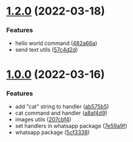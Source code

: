 # [1.2.0](https://github.com-un-versed/un-versed/whatsapp-cats/compare/v1.0.0...v) (2022-03-18)


### Features

* hello world command ([482a66a](https://github.com-un-versed/un-versed/whatsapp-cats/commit/482a66a59a8998ca3b2d3be55855727e65ed8feb))
* send text utils ([57c4d2d](https://github.com-un-versed/un-versed/whatsapp-cats/commit/57c4d2d7ef588ac8491628cf236ca4553006de29))



# [1.0.0](https://github.com-un-versed/un-versed/whatsapp-cats/compare/5cf333881db3ace6e7b537afb4419a124609e3ee...v1.0.0) (2022-03-16)


### Features

* add "cat" string to handler ([ab575b5](https://github.com-un-versed/un-versed/whatsapp-cats/commit/ab575b5595a517c49899934c736762adacbf2b1c))
* cat command and handler ([a8af4d9](https://github.com-un-versed/un-versed/whatsapp-cats/commit/a8af4d98608df83e9fe00b4f26fff96dbfdfd7f5))
* images utils ([207cbf4](https://github.com-un-versed/un-versed/whatsapp-cats/commit/207cbf40026331474faba95c50a9611f09388002))
* set handlers in whatsapp package ([7e59a9f](https://github.com-un-versed/un-versed/whatsapp-cats/commit/7e59a9fa20a15db6e7b8491253ae8bd5090343ef))
* whatsapp package ([5cf3338](https://github.com-un-versed/un-versed/whatsapp-cats/commit/5cf333881db3ace6e7b537afb4419a124609e3ee))



